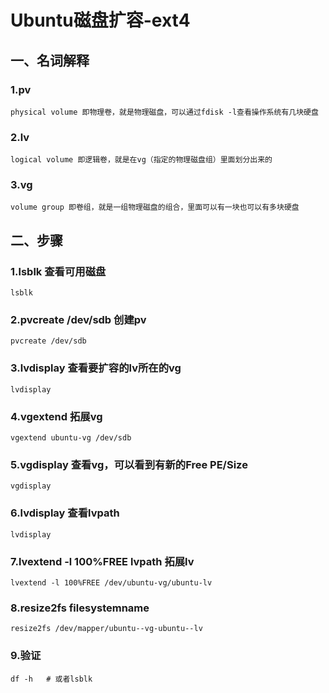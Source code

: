 # Ubuntu磁盘扩容-ext4
## 一、名词解释
### 1.pv 
```
physical volume 即物理卷，就是物理磁盘，可以通过fdisk -l查看操作系统有几块硬盘
```
### 2.lv
```
logical volume 即逻辑卷，就是在vg（指定的物理磁盘组）里面划分出来的
```
### 3.vg
```
volume group 即卷组，就是一组物理磁盘的组合，里面可以有一块也可以有多块硬盘
```

## 二、步骤
### 1.lsblk 查看可用磁盘
```
lsblk
```
### 2.pvcreate /dev/sdb 创建pv
```
pvcreate /dev/sdb
```
### 3.lvdisplay 查看要扩容的lv所在的vg
```
lvdisplay
```
### 4.vgextend 拓展vg
```
vgextend ubuntu-vg /dev/sdb
```
### 5.vgdisplay 查看vg，可以看到有新的Free PE/Size
```
vgdisplay
```
### 6.lvdisplay 查看lvpath
```
lvdisplay
```
### 7.lvextend -l 100%FREE lvpath 拓展lv
```
lvextend -l 100%FREE /dev/ubuntu-vg/ubuntu-lv
```
### 8.resize2fs filesystemname
```
resize2fs /dev/mapper/ubuntu--vg-ubuntu--lv
```
### 9.验证
```
df -h   # 或者lsblk
```


